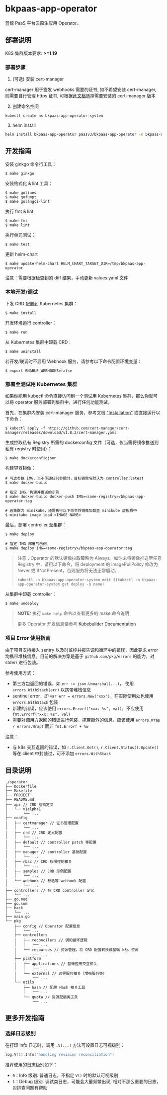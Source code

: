 # bkpaas-app-operator

蓝鲸 PaaS 平台云原生应用 Operator。

## 部署说明

K8S 集群版本要求: **>=1.19**

### 部署步骤
1. (可选) 安装 cert-manager

cert-manager 用于签发 webhooks 需要的证书, 如不希望安装 cert-manager, 则需要自行管理 https 证书, 可根据此[文档](https://cert-manager.io/docs/installation/supported-releases/)选择需要安装的 cert-manager 版本

2. 创建命名空间

```bash
kubectl create ns bkpaas-app-operator-system
```

3. helm install

```bash
helm install bkpaas-app-operator paasv3/bkpaas-app-operator -n bkpaas-app-operator-system -f values.yaml
```

## 开发指南

安装 ginkgo 命令行工具：

    $ make ginkgo

安装格式化 & lint 工具：

    $ make golines 
    $ make gofumpt
    $ make golangci-lint

执行 fmt & lint

    $ make fmt
    $ make lint

执行单元测试：

    $ make test

更新 helm-chart

    $ make update-helm-chart HELM_CHART_TARGET_DIR=/tmp/bkpaas-app-operator

注意：需要根据检查到的 diff 结果，手动更新 values.yaml 文件

### 本地开发/调试

下发 CRD 配置到 Kubernetes 集群：

    $ make install

开发环境运行 controller：

    $ make run

从 Kubernetes 集群中卸载 CRD：

    $ make uninstall

若开发/联调时不启用 Webhook 服务，请参考以下命令配置环境变量：

    $ export ENABLE_WEBHOOKS=false

### 部署至测试用 Kubernetes 集群

如果你能用 kubectl 命令直接访问到一个测试用 Kubernetes 集群，那么你就可以将
operator 服务部署到集群中，进行任何功能测试。

首先，在集群内安装 cert-manager 服务，参考文档 ["Installation"](https://cert-manager.io/docs/installation/)
或直接运行以下命令：

    $ kubectl apply -f https://github.com/cert-manager/cert-manager/releases/download/v1.8.2/cert-manager.yaml

生成拉取私有 Registry 所需的 dockerconfig 文件（可选，仅当需将镜像推送到私有 registry 时使用）：

    $ make dockerconfigjson

构建容器镜像：

    # 可选参数 IMG，当不传递任何参数时，目标镜像名默认为 controller:latest
    $ make docker-build

    # 指定 IMG，构建并推送的示例
    $ make docker-build docker-push IMG=<some-registry>/bkpaas-app-operator:tag

    # 若集群为 minikube，还需执行以下命令将镜像加载至 minikube 虚拟机中
    $ minikube image load <IMAGE NAME>

最后，部署 controller 至集群：

    $ make deploy

    # 指定 IMG 部署的示例
    $ make deploy IMG=<some-registry>/bkpaas-app-operator:tag

> 注意：Operator 的默认镜像拉取策略为 Always。如你未将镜像推送至任意 Registry 中，请用以下命令，将 deployment 的
> imagePullPolicy 修改为 Never 或 IfNotPresent，否则服务将无法正常启动。
> 
>  `kubectl -n bkpaas-app-operator-system edit $(kubectl -n bkpaas-app-operator-system get deploy -o name)`

从集群中卸载 controller：

    $ make undeploy

> **NOTE:** 执行 `make help` 命令以查看更多的 make 命令说明
> 
> 更多 Operator 开发信息请参考 [Kubebuilder Documentation](https://book.kubebuilder.io/introduction.html)

### 项目 Error 使用指南

由于项目支持接入 sentry 以及时监控并报告调和循环中的错误，因此要求 error 均携带堆栈信息。目前的解决方案是基于 `github.com/pkg/errors` 的能力，对 stderr 进行包装。

参考使用方式：
- 第三方包返回的错误，如 `err := json.Unmarshal(...)`， 使用 `errors.WithStack(err)` 以携带堆栈信息
- sentinel error，即 `var err = errors.New("xxx")`，在实际使用处也使用 `errors.WithStack` 包装
- 新建的错误，应该使用 `errors.Errorf("xxx: %s", val)`，不应使用 `fmt.Errorf("xxx: %s", val)`
- 需要对调用方返回的错误进行包装，携带额外的信息，应该使用 `errors.Wrap / errors.Wrapf` 而非 `fmt.Errorf + %w`

注意：
- 与 k8s 交互返回的错误，如 `r.Client.Get()`, `r.Client.Status().Update()` 等在 client 中封装过，可不添加 `errors.WithStack`

## 目录说明

```text
./operator
├── Dockerfile
├── Makefile
├── PROJECT
├── README.md
├── api // CRD 结构定义
│   └── v1alpha1
│       └── ...
├── config
│   ├── certmanager // 证书管理配置
│   │   └── ...
│   ├── crd // CRD 定义配置
│   │   └── ...
│   ├── default // controller patch 等配置
│   │   └── ...
│   ├── manager // controller 基础配置
│   │   └── ...
│   ├── rbac // CRD 权限控制相关
│   │   └── ...
│   ├── samples // CRD 示例配置
│   │   └── ...
│   └── webhook // 校验等 webhook 配置
│       └── ...
├── controllers // 各 CRD controller 定义
│   └── ...
├── go.mod
├── go.sum
├── hack
│   └── ...
├── main.go
└── pkg
    ├── config // Operator 配置信息
    │   └── ...
    ├── controllers
    │   ├── reconcilers // 调和循环逻辑
    │   │   └── ...
    │   └── resources // 资源管理，将 CRD 配置转换成基础 k8s 资源
    │       └── ...
    ├── platform
    │   ├── applications // 蓝鲸应用交互相关
    │   │   └── ...
    │   └── external // 远程服务相关（增强服务等）
    │       └── ...
    └── utils
        ├── hash // 配置 Hash 相关工具
        │   └── ...
        └── quota // 资源配额类工具
            └── ...
```

## 更多开发指南

### 选择日志级别

在打印 Info 日志时，调用 `.V(...)` 方法可设置日志可视级别：

```go
log.V(1).Info("handling revision reconciliation")
```

推荐使用的日志级别如下：

- `0`：Info 级别. 普通日志，不指定 `V()` 时的默认可视级别
- `1`：Debug 级别. 调试类日志，可能会大量频繁出现; 相对不那么重要的日志，对排查问题有帮助
